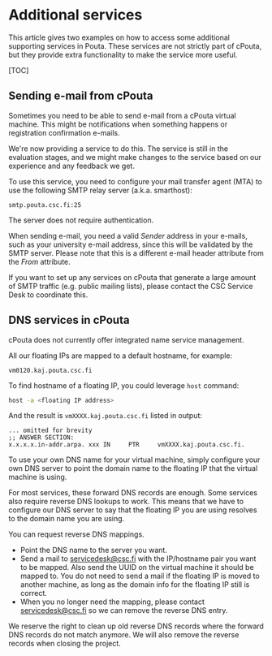 # Additional services

This article gives two examples on how to access some additional supporting services
in Pouta. These services are not strictly part of cPouta, but they provide extra
functionality to make the service more useful.

[TOC]

## Sending e-mail from cPouta

Sometimes you need to be able to send e-mail from a cPouta virtual
machine. This might be notifications when something happens or
registration confirmation e-mails.

We're now providing a service to do this. The service is still in the
evaluation stages, and we might make changes to the service based on
our experience and any feedback we get.

To use this service, you need to configure your mail transfer agent
(MTA) to use the following SMTP relay server (a.k.a. smarthost):

```
smtp.pouta.csc.fi:25
```

The server does not require authentication.

When sending e-mail, you need a valid _Sender_ address in your e-mails,
such as your university e-mail address, since this will be validated by
the SMTP server. Please note that this is a different e-mail header
attribute from the _From_ attribute.

If you want to set up any services on cPouta that generate a large
amount of SMTP traffic (e.g. public mailing lists), please contact
the CSC Service Desk to coordinate this.

## DNS services in cPouta

cPouta does not currently offer integrated name service management.

All our floating IPs are mapped to a default hostname, for example:

```
vm0120.kaj.pouta.csc.fi
```

To find hostname of a floating IP, you could leverage `host` command:
```sh
host -a <floating IP address>
```

And the result is `vmXXXX.kaj.pouta.csc.fi` listed in output:

```
... omitted for brevity
;; ANSWER SECTION:
x.x.x.x.in-addr.arpa. xxx IN     PTR     vmXXXX.kaj.pouta.csc.fi.
```

To use your own DNS name for your virtual machine, simply configure
your own DNS server to point the domain name to the floating IP that
the virtual machine is using.

For most services, these forward DNS records are enough. Some services
also require reverse DNS lookups to work. This means that we have to
configure our DNS server to say that the floating IP you are using
resolves to the domain name you are using.

You can request reverse DNS mappings.

- Point the DNS name to the server you want.
- Send a mail to servicedesk@csc.fi with the IP/hostname pair
 you want to be mapped. Also send the UUID on the virtual machine
 it should be mapped to. You do not need to send a mail if the
 floating IP is moved to another machine, as long as the domain
 info for the floating IP still is correct.
- When you no longer need the mapping, please contact
 servicedesk@csc.fi so we can remove the reverse DNS entry.

We reserve the right to clean up old reverse DNS records where the
forward DNS records do not match anymore. We will also remove the
reverse records when closing the project.
